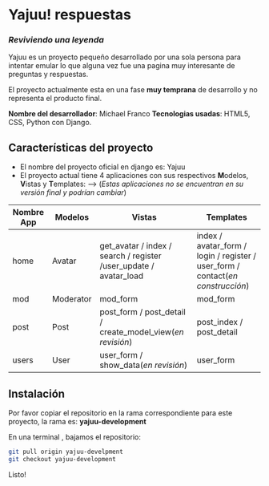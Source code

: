 # Yajuu! respuestas
### _Reviviendo una leyenda_

Yajuu es un proyecto pequeño desarrollado por una sola persona para intentar emular lo que alguna vez fue una pagina muy interesante de preguntas y respuestas.



El proyecto actualmente esta en una fase **muy temprana** de desarrollo y no representa el producto final.

**Nombre del desarrollador**: Michael Franco
**Tecnologias usadas**: HTML5, CSS, Python con Django.

## Características del proyecto

- El nombre del proyecto oficial en django es: Yajuu
- El proyecto actual tiene 4 aplicaciones con sus respectivos **M**odelos, **V**istas y **T**emplates: -->  (_Estas aplicaciones no se encuentran en su versión final y podrían cambiar_)

| Nombre App          |Modelos                         |Vistas                         |Templates |
|----------------|-------------------------------|-----------------------------|--------|
|home| Avatar           | get_avatar / index / search / register /user_update / avatar_load          |index /  avatar_form / login / register / user_form / contact(_en construcción_)|  
|mod|Moderator            |mod_form            |mod_form|
|post|Post|post_form / post_detail / create_model_view(_en revisión_)|post_index / post_detail
|users|User|user_form / show_data(_en revisión_)|user_form

## Instalación

Por favor copiar el repositorio en la rama correspondiente para este proyecto, la rama es: **yajuu-development**

En una terminal , bajamos el repositorio:
```sh
git pull origin yajuu-develpment
git checkout yajuu-development
```
Listo!
